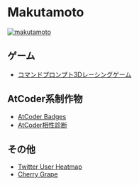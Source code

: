 Makutamoto
=====
[![makutamoto](https://atcoder-badges.now.sh/api/atcoder/makutamoto)](https://atcoder.jp/users/makutamoto)

ゲーム
-----
- [コマンドプロンプト3Dレーシングゲーム](https://github.com/makutamoto/race-game)

AtCoder系制作物
-----
- [AtCoder Badges](https://github.com/makutamoto/atcoder-badges)
- [AtCoder相性診断](https://github.com/makutamoto/atcoder-aisho-shindan)

その他
-----
- [Twitter User Heatmap](https://github.com/makutamoto/twitter-user-heatmap)
- [Cherry Grape](https://github.com/makutamoto/websyllabus-frontend)
